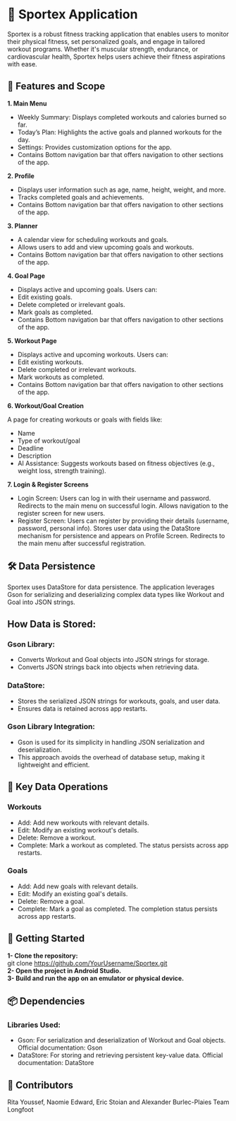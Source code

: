 # 📱 Sportex Application

Sportex is a robust fitness tracking application that enables users to monitor their physical fitness, set personalized goals, and engage in tailored workout programs. Whether it's muscular strength, endurance, or cardiovascular health, Sportex helps users achieve their fitness aspirations with ease.

## 🌟 Features and Scope

**1. Main Menu**

- Weekly Summary: Displays completed workouts and calories burned so far.
- Today’s Plan: Highlights the active goals and planned workouts for the day.
- Settings: Provides customization options for the app.
- Contains Bottom navigation bar that offers navigation to other sections of the app.
  
**2. Profile** 

- Displays user information such as age, name, height, weight, and more.
- Tracks completed goals and achievements.
- Contains Bottom navigation bar that offers navigation to other sections of the app.
  
**3. Planner** 

- A calendar view for scheduling workouts and goals.
- Allows users to add and view upcoming goals and workouts.
- Contains Bottom navigation bar that offers navigation to other sections of the app.
  
**4. Goal Page**

- Displays active and upcoming goals.
Users can:
- Edit existing goals.
- Delete completed or irrelevant goals.
- Mark goals as completed.
- Contains Bottom navigation bar that offers navigation to other sections of the app.
  
**5. Workout Page**

- Displays active and upcoming workouts.
Users can:
- Edit existing workouts.
- Delete completed or irrelevant workouts.
- Mark workouts as completed.
- Contains Bottom navigation bar that offers navigation to other sections of the app.
  
**6. Workout/Goal Creation** <br> 

A page for creating workouts or goals with fields like:
- Name
- Type of workout/goal
- Deadline
- Description
- AI Assistance: Suggests workouts based on fitness objectives (e.g., weight loss, strength training).
  
**7. Login & Register Screens**

- Login Screen:
Users can log in with their username and password.
Redirects to the main menu on successful login.
Allows navigation to the register screen for new users.
- Register Screen:
Users can register by providing their details (username, password, personal info).
Stores user data using the DataStore mechanism for persistence and appears on Profile Screen.
Redirects to the main menu after successful registration.

## 🛠️ Data Persistence

Sportex uses DataStore for data persistence. The application leverages Gson for serializing and deserializing complex data types like Workout and Goal into JSON strings.

## How Data is Stored:
### Gson Library:
- Converts Workout and Goal objects into JSON strings for storage.
- Converts JSON strings back into objects when retrieving data.
### DataStore:
- Stores the serialized JSON strings for workouts, goals, and user data.
- Ensures data is retained across app restarts.
### Gson Library Integration:
- Gson is used for its simplicity in handling JSON serialization and deserialization.
- This approach avoids the overhead of database setup, making it lightweight and efficient.
  
## 💾 Key Data Operations

### Workouts

- Add: Add new workouts with relevant details.
- Edit: Modify an existing workout's details.
- Delete: Remove a workout.
- Complete: Mark a workout as completed. The status persists across app restarts.
### Goals

- Add: Add new goals with relevant details.
- Edit: Modify an existing goal's details.
- Delete: Remove a goal.
- Complete: Mark a goal as completed. The completion status persists across app restarts.
  
## 🚀 Getting Started

**1- Clone the repository:** <br>
 git clone https://github.com/YourUsername/Sportex.git <br>
**2- Open the project in Android Studio.** <br>
**3- Build and run the app on an emulator or physical device.**

## 📦 Dependencies

### Libraries Used:
 - Gson:
For serialization and deserialization of Workout and Goal objects.
Official documentation: Gson
- DataStore:
For storing and retrieving persistent key-value data.
Official documentation: DataStore

## 🤝 Contributors
Rita Youssef, Naomie Edward, Eric Stoian and Alexander Burlec-Plaies
Team Longfoot
